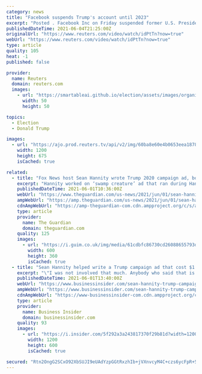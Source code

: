 ```yaml
---
category: news
title: "Facebook suspends Trump's account until 2023"
excerpt: "Posted . Facebook Inc on Friday suspended former U.S. President Donald Trump from its platform until at least January 202"
publishedDateTime: 2021-06-04T21:25:00Z
originalUrl: "https://www.reuters.com/video/watch/idPtTn?now=true"
webUrl: "https://www.reuters.com/video/watch/idPtTn?now=true"
type: article
quality: 105
heat: -1
published: false

provider:
  name: Reuters
  domain: reuters.com
  images:
    - url: "https://smartableai.github.io/election/assets/images/organizations/reuters.com-50x50.jpg"
      width: 50
      height: 50

topics:
  - Election
  - Donald Trump

images:
  - url: "https://ajo.prod.reuters.tv/api/v2/img/60ba8e60e4b0653eea18781b-1622838880871?location=LANDSCAPE"
    width: 1200
    height: 675
    isCached: true

related:
  - title: "Fox News host Sean Hannity wrote Trump 2020 campaign ad, book claims"
    excerpt: "Hannity worked on ‘swamp creature’ ad that ran during Hannity’s show, according to Mike Bender’s Frankly, We Did Win This Election"
    publishedDateTime: 2021-06-01T10:36:00Z
    webUrl: "https://www.theguardian.com/us-news/2021/jun/01/sean-hannity-fox-news-trump-campaign-ad"
    ampWebUrl: "https://amp.theguardian.com/us-news/2021/jun/01/sean-hannity-fox-news-trump-campaign-ad"
    cdnAmpWebUrl: "https://amp-theguardian-com.cdn.ampproject.org/c/s/amp.theguardian.com/us-news/2021/jun/01/sean-hannity-fox-news-trump-campaign-ad"
    type: article
    provider:
      name: The Guardian
      domain: theguardian.com
    quality: 125
    images:
      - url: "https://i.guim.co.uk/img/media/61cdbfc86730cd26088655793d60cb3d6e71f25f/0_5_3143_1886/master/3143.jpg?width=300&quality=45&auto=format&fit=max&dpr=2&s=9ea44155a20784624b33d4f00784df0a"
        width: 600
        height: 360
        isCached: true
  - title: "Sean Hannity helped write a Trump campaign ad that cost $1.5 million to make, aired only once, and was 'mocked mercilessly,' book says"
    excerpt: "\"I was not involved that much. Anybody who said that is full of shit,\" Hannity told WSJ's Michael Bender."
    publishedDateTime: 2021-06-01T13:40:00Z
    webUrl: "https://www.businessinsider.com/sean-hannity-trump-campaign-ad-aired-once-mocked-mercilessly-book-2021-6"
    ampWebUrl: "https://www.businessinsider.com/sean-hannity-trump-campaign-ad-aired-once-mocked-mercilessly-book-2021-6?amp"
    cdnAmpWebUrl: "https://www-businessinsider-com.cdn.ampproject.org/c/s/www.businessinsider.com/sean-hannity-trump-campaign-ad-aired-once-mocked-mercilessly-book-2021-6?amp"
    type: article
    provider:
      name: Business Insider
      domain: businessinsider.com
    quality: 93
    images:
      - url: "https://i.insider.com/5f292a3a243817370f29b81d?width=1200&format=jpeg"
        width: 1200
        height: 600
        isCached: true

secured: "Rtn2OngG2SCxO92XbSUJI9eUAdYzpGGtRxzhIb+jVXnvcyM4C+czs6ycFpR+5jBtzJRSgI1ZnLaDqw/B9pRW2BhzlhNnzXCQCP3EwHVZPSITfh61NUrwnctTXZRQJIZy8cADXFE4p3LriWIKPE8DL1DZEacQz07MDOUJI/VtkJn4+Gkn+iPJvxPBzJgkWfdvLjmYjNXtAVaLjx734oY5khGflZkln+LWEVji3ZCTnaP6zDdoYEtx4KUysb7647oMKNOeYbqQigEQJyKZmMNILbiSq3znh5DCVWMde3SnS6W/5fnv8vmrWlTSzLs3fG+79YcQaQtukglxjGWbkJv8seAbYj76+iSWQ/FYxunVF6U=;L4At3LiI6uSdDvWGPygeoA=="
---
```


